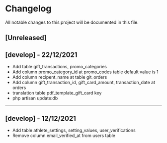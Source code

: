 # Changelog

All notable changes to this project will be documented in this file.

## [Unreleased]

## [develop] - 22/12/2021

-   Add table gift_transactions, promo_categories
-   Add column promo_category_id at promo_codes table default value is 1
-   Add column recipent_name at table git_orders
-   Add column gift_transaction_id, gift_card_amount, transaction_date at orders
-   translation table pdf_template_gift_card key
-   php artisan update:db

---

## [develop] - 12/12/2021

-   Add table athlete_settings, setting_values, user_verifications
-   Remove column email_verified_at from users table
